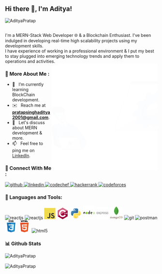 ## Hi there 👋, I'm Aditya!

<p align="left"> <img src="https://komarev.com/ghpvc/?username=AdityaPratap2001&label=Profile%20views&color=77bb41&style=flat" alt="AdityaPratap" /> </p>
<br>
I'm a MERN-Stack Web Developer 🌐 & a Blockchain Enthusiast. I've been indulged in developing real-time high scalability projects using my development skills.<br>
I have experience of working in a professional environment & I put my best to stay plugged into emerging technology trends and apply them to operations and activities.

<img align="right" alt="GIF" src="techstack.gif" width="350px"/>

### 🧐 More About Me :
- 🌱 &nbsp; I’m currently learning BlockChain development.
- ✉️ &nbsp; Reach me at **pratapsinghaditya2001@gmail.com**.
- 💬 &nbsp; Let's discuss about MERN development & more.
- 📫 &nbsp; Feel free to ping me on [LinkedIn](https://www.linkedin.com/in/aditya-pratapsingh/).

### 💨 Connect With Me :
<p align="left">
<a href="https://github.com/AdityaPratap2001" target="_blank"> <img src="https://cdn.jsdelivr.net/npm/simple-icons@3.1.0/icons/github.svg" alt="github" width="34" height="34"/> </a> 
<a href="https://www.linkedin.com/in/aditya-pratapsingh/" target="_blank"> <img src="https://encrypted-tbn0.gstatic.com/images?q=tbn:ANd9GcRrs4iPask5eecxHL92K8EAmSDzggAXGpXmrQ&usqp=CAU" alt="linkedin" width="34" height="34"/> </a> 
<a href="https://www.codechef.com/users/aditya_pratap1" target="_blank"> <img src="https://encrypted-tbn0.gstatic.com/images?q=tbn:ANd9GcTlR5lsLpvdjSBlMy8ybeJKoi_YhVc2i0kaQQ08zvLribvAAisKHr5OzT1ldfKgpg0h4Lo&usqp=CAU" alt="codechef" width="34" height="34"/> </a> 
<a href="https://www.hackerrank.com/Aditya_2001" target="_blank"> <img src="https://encrypted-tbn0.gstatic.com/images?q=tbn:ANd9GcTNhuKaVvxwBij8b5G4oCcCuzw5n88pCjLZUQ&usqp=CAU" alt="hackerrank" width="34" height="34"/> </a> 
<a href="https://codeforces.com/profile/aditya_pratap1" target="_blank"> <img src="https://encrypted-tbn0.gstatic.com/images?q=tbn:ANd9GcQ1RX9g0A1HvSLjOYSnhxBujmUNfbtIwsj1vEsDeni4YgD_u6cKupwL69dx7_FaQXSe35A&usqp=CAU" alt="codeforces" width="34" height="34"/> </a> 
</p>

### 🔨 Languages and Tools:
<p align="left">
<img src="https://cdn.freelogovectors.net/wp-content/uploads/2018/12/react_logo.png" alt="reactjs" width="44" height="38"/>
<img src="https://encrypted-tbn0.gstatic.com/images?q=tbn:ANd9GcTtQZutuVAXi7boyDVdqMC_4xGIHBVaIUT7X8_bCZa6AYItzKGimXQg7rUXoEx-hLCnsaw&usqp=CAU" alt="reactjs" width="44" height="44"/>
<img src="https://raw.githubusercontent.com/devicons/devicon/c7d326b6009e60442abc35fa45706d6f30ee4c8e/icons/javascript/javascript-original.svg" alt="js" width="38" height="38"/>
<img src="https://raw.githubusercontent.com/devicons/devicon/master/icons/cplusplus/cplusplus-original.svg" alt="cplusplus" width="39" height="39"/>
<img src="https://raw.githubusercontent.com/devicons/devicon/master/icons/python/python-original.svg" alt="python" width="40" height="40"/>
<img src="https://raw.githubusercontent.com/devicons/devicon/master/icons/nodejs/nodejs-original-wordmark.svg" alt="nodejs" width="40" height="46"/>
<img src="https://raw.githubusercontent.com/devicons/devicon/master/icons/express/express-original-wordmark.svg" alt="express" width="40" height="40"/>
<img src="https://raw.githubusercontent.com/devicons/devicon/master/icons/mongodb/mongodb-original-wordmark.svg" alt="mongodb" width="44" height="44"/>
<img src="https://www.vectorlogo.zone/logos/git-scm/git-scm-icon.svg" alt="git" width="36" height="36"/>
<img src="https://www.vectorlogo.zone/logos/getpostman/getpostman-icon.svg" alt="postman" width="36" height="36"/>
<img src="https://raw.githubusercontent.com/devicons/devicon/master/icons/css3/css3-original-wordmark.svg" alt="css3" width="40" height="40"/>
<img src="https://raw.githubusercontent.com/devicons/devicon/master/icons/html5/html5-original-wordmark.svg" alt="html5" width="40" height="40"/>
<img src="https://encrypted-tbn0.gstatic.com/images?q=tbn:ANd9GcT7EHaWnL6udy6jsvM9lIiHN7cw-hwU3Mmql0GMdYpEsNqRgYPI0wP_XEkscgY9CWrNYig&usqp=CAU" alt="html5" width="40" height="40"/>
</p>


### 📊 Github Stats
<img align="left" src="https://github-readme-stats.vercel.app/api?username=AdityaPratap2001&show_icons=true&locale=en" alt="AdityaPratap" />
<br><br>
<img align="left" src="https://github-readme-stats.vercel.app/api/top-langs?username=AdityaPratap2001&show_icons=true&locale=en&layout=compact" alt="AdityaPratap" />



<!--
**AdityaPratap2001/AdityaPratap2001** is a ✨ _special_ ✨ repository because its `README.md` (this file) appears on your GitHub profile.

Here are some ideas to get you started:

- 🔭 I’m currently working on ...
- 🌱 I’m currently learning ...
- 👯 I’m looking to collaborate on ...
- 🤔 I’m looking for help with ...
- 💬 Ask me about ...
- 📫 How to reach me: ...
- 😄 Pronouns: ...
- ⚡ Fun fact: ...
-->

